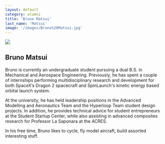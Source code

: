 ```yaml
---
layout: default
category: alumni
title: 'Bruno Matsui'
last_name: 'Matsui'
image: '/images/Bruno%20Matsui.jpg'
---
```


<img src="{{ page.image }}">

<h2 class="team-title">Bruno Matsui</h2>
<h4 class="team-position"></h4>
<p>Bruno is currently an undergraduate student pursuing a dual B.S. in Mechanical and Aerospace Engineering. Previously, he has spent a couple of internships performing multidisciplinary research and development for both SpaceX’s Dragon 2 spacecraft and SpinLaunch's kinetic energy based orbital launch system.</p>
<p>At the university, he has held leadership positions in the Advanced Modelling and Aeronautics Team and the Hyperloop Team student design projects. In addition, he provides technical advice for student entrepreneurs at the Student Startup Center, while also assisting in advanced composites research for Professor La Saponara at the ACRES.</p>
<p>In his free time, Bruno likes to cycle, fly model aircraft, build assorted interesting stuff.</p>
<ul class="team-member-other-info"></ul>
